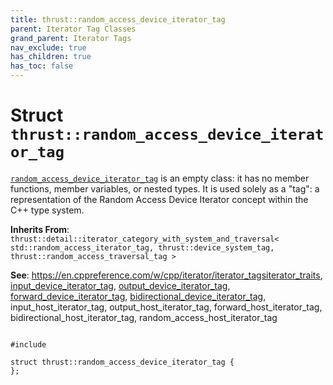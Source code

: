 ```yaml
---
title: thrust::random_access_device_iterator_tag
parent: Iterator Tag Classes
grand_parent: Iterator Tags
nav_exclude: true
has_children: true
has_toc: false
---
```


# Struct `thrust::random_access_device_iterator_tag`

<code><a href="{{ site.baseurl }}/api/classes/structthrust_1_1random__access__device__iterator__tag.html">random&#95;access&#95;device&#95;iterator&#95;tag</a></code> is an empty class: it has no member functions, member variables, or nested types. It is used solely as a "tag": a representation of the Random Access Device Iterator concept within the C++ type system.

**Inherits From**:
`thrust::detail::iterator_category_with_system_and_traversal< std::random_access_iterator_tag, thrust::device_system_tag, thrust::random_access_traversal_tag >`

**See**:
<a href="https://en.cppreference.com/w/cpp/iterator/iterator_tags">https://en.cppreference.com/w/cpp/iterator/iterator_tags</a><a href="{{ site.baseurl }}/api/classes/structthrust_1_1iterator__traits.html">iterator_traits</a>, <a href="{{ site.baseurl }}/api/classes/structthrust_1_1input__device__iterator__tag.html">input_device_iterator_tag</a>, <a href="{{ site.baseurl }}/api/classes/structthrust_1_1output__device__iterator__tag.html">output_device_iterator_tag</a>, <a href="{{ site.baseurl }}/api/classes/structthrust_1_1forward__device__iterator__tag.html">forward_device_iterator_tag</a>, <a href="{{ site.baseurl }}/api/classes/structthrust_1_1bidirectional__device__iterator__tag.html">bidirectional_device_iterator_tag</a>, input_host_iterator_tag, output_host_iterator_tag, forward_host_iterator_tag, bidirectional_host_iterator_tag, random_access_host_iterator_tag 

<code class="doxybook">
<span>#include <thrust/iterator/iterator_categories.h></span><br>
<span>struct thrust::random&#95;access&#95;device&#95;iterator&#95;tag {</span>
<span>};</span>
</code>

